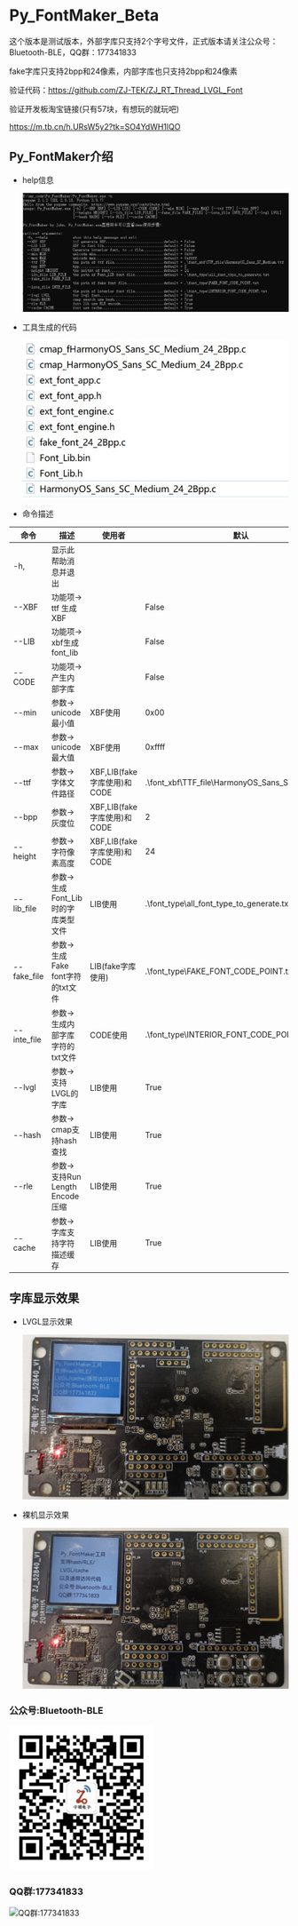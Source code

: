 # Py_FontMaker_Beta
这个版本是测试版本，外部字库只支持2个字号文件，正式版本请关注公众号：Bluetooth-BLE，QQ群：177341833

fake字库只支持2bpp和24像素，内部字库也只支持2bpp和24像素

验证代码：https://github.com/ZJ-TEK/ZJ_RT_Thread_LVGL_Font

验证开发板淘宝链接(只有57块，有想玩的就玩吧)

https://m.tb.cn/h.URsW5y2?tk=SO4YdWH1lQO

## Py_FontMaker介绍
- help信息

  ![Py_FontMaker -h](/image/pictures/Py_FontMaker.jpg) 

- 工具生成的代码

  ![Py_FontMaker -h](/image/pictures/工具生成的demo代码.jpg) 

- 命令描述

|命令	|描述	|使用者	|默认|
| ------------------------ | ------------------------ | ------------------------ | ------------------------ |
|-h,	|显示此帮助消息并退出|||		
|--XBF	|功能项-> ttf 生成 XBF|		|False|
|--LIB	|功能项-> xbf生成font_lib|		|False|
|--CODE |	功能项-> 产生内部字库|		|False|
|--min	|参数-> unicode最小值	|XBF使用	|0x00|
|--max 	|参数-> unicode最大值	|XBF使用	|0xffff|
|--ttf 	|参数-> 字体文件路径	|XBF,LIB(fake字库使用)和CODE	|.\font_xbf\TTF_file\HarmonyOS_Sans_SC_Medium.ttf|
|--bpp	|参数-> 灰度位	|XBF,LIB(fake字库使用)和CODE	|2|
|--height 	|参数-> 字符像素高度	|XBF,LIB(fake字库使用)和CODE	|24|
|--lib_file	|参数-> 生成Font_Lib时的字库类型文件	|LIB使用	|.\font_type\all_font_type_to_generate.txt|
|--fake_file	|参数-> 生成Fake font字符的txt文件	|LIB(fake字库使用)	|.\font_type\FAKE_FONT_CODE_POINT.txt|
|--inte_file	|参数-> 生成内部字库字符的txt文件	|CODE使用	|.\font_type\INTERIOR_FONT_CODE_POINT.txt|
|--lvgl	|参数-> 支持LVGL的字库	|LIB使用	|True|
|--hash	|参数-> cmap支持hash查找	|LIB使用	|True|
|--rle	|参数-> 支持Run Length Encode压缩	|LIB使用	|True|
|--cache	|参数-> 字库支持字符描述缓存	|LIB使用	|True|

## 字库显示效果
- LVGL显示效果

  ![LVGL显示效果](/image/pictures/LVGL显示效果.jpg) 
  
- 裸机显示效果

  ![裸机显示效果](/image/pictures/非LVGL显示效果.jpg)

### 公众号:Bluetooth-BLE  
  ![公众号:Bluetooth-BLE](/image/QR/公众号.jpg  "公众号:Bluetooth-BLE") 
### QQ群:177341833  
  ![QQ群:177341833](/image/QR/qq群.jpg  "QQ群:177341833") 
